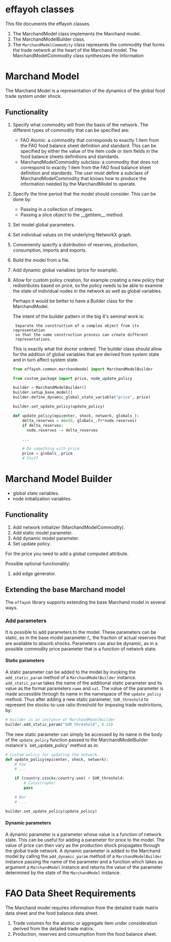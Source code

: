 # effayoh classes

This file documents the effayoh classes.

1. The MarchandModel class implements the Marchand model.
1. The MarchandModelBuilder class.
3. The `MarchandModelCommodity` class represents the commodity that forms the
   trade network at the heart of the Marchand model. The MarchandModelCommodity
   class synthesizes the information

# Marchand Model

The Marchand Model is a representation of the dynamics of the global food trade
system under shock.

## Functionality

1. Specify what commodity will from the basis of the network. The different
   types of commodity that can be specified are:

   - FAO Atomic: a commodity that corresponds to exactly 1 item from the FAO
     food balance sheet definition and standard. This can be specified by
     either the value of the item code or item fields in the food balance
     sheets definitions and standards.
   - MarchandModelCommodity subclass: a commodity that does not correspond to
     exactly 1 item from the FAO food balance sheet definition and standards.
     The user must define a subclass of MarchandModelCommodity that knows how
     to produce the information needed by the MarchandModel to operate.

2. Specify the time period that the model should consider. This can be done by:

   - Passing in a collection of integers.
   - Passing a slice object to the \_\_getitem\_\_ method.

3. Set model global parameters.
4. Set individual values on the underlying NetworkX graph.
5. Conveniently specify a distribution of reserves, production, consumption,
   imports and exports.
6. Build the model from a file.
7. Add dynamic global variables (price for example).
8. Allow for custom policy creation, for example creating a new policy that
   redistributes based on price, so the policy needs to be able to examine
   the state of individual nodes in the network as well as global variables.

   Perhaps it would be better to have a Builder class for the MarchandModel.

   The intent of the builder pattern in the big 4's seminal work is:

        Separate the construction of a complex object from its representation
        so that the same construction process can create different
        representations.

   This is exactly what the doctor ordered. The builder class should allow for
   the addition of global variables that are derived from system state and in
   turn affect system state.

   ```python
   from effayoh.common.marchandmodel import MarchandModelBuilder

   from custom_package import price, node_update_policy

   builder = MarchandModelBuilder()
   builder.setup_base_model()
   builder.define_dynamic_global_state_variable("price", price)

   builder.set_update_policy(update_policy)
   ```

   ```python
   def update_policy(epicenter, shock, network, globals_):
       delta_reserves = max(0, globals_.fr*node.reserves)
       if delta_reserves:
         node.reserves -= delta_reserves

       ...

       # Do something with price
       price = globals_.price
       # Stuff
   ```

# Marchand Model Builder

- global state variables.
- node initialization variables.

## Functionality

1. Add network initializer (MarchandModelCommodity).
2. Add static model parameter.
3. Add dynamic model parameter.
4. Set update policy.

For the price you need to add a global computed attribute.

Possible optional functionality:

1. add edge generator.

## Extending the base Marchand model

The `effayoh` library supports extending the base Marchand model in several
ways.

### Add parameters

It is possible to add parameters to the model. These parameters can be
static, as in the base model parameter 𝑓ᵣ, the fraction of actual reserves
that are available to absorb shocks. Parameters can also be dynamic, as in a
possible commodity price parameter that is a function of network state.

#### Static parameters

A static parameter can be added to the model by invoking the `add_static_param`
method of a `MarchandModelBuilder` instance. `add_static_param` takes the name
of the additional static parameter and its value as the formal parameters
`name` and `val`. The value of the parameter is made accessible through its
name in the namespace of the `update_policy` method. Thus after adding a new
static parameter, `SUR_threshold` to represent the stocks-to-use ratio
threshold for imposing trade restrictions, by:

```python
# builder is an instance of MarchandModelBuilder
builder.add_static_param("SUR_threshold", 0.15)
```

The new static parameter can simply be accessed by its name in the body of the
`update_policy` function passed to the MarchandModelBuilder instance's
`set_update_policy' method as in:

```python
# Custom policy for updating the network.
def update_policy(epicenter, shock, network):
    # Foo
    # ...

    if (country.stocks/country.use) < SUR_threshold:
        # Catastrophe!
        pass

    # Bar
    # ...

builder.set_update_policy(update_policy)
```

#### Dynamic parameters

A dynamic parameter is a parameter whose value is a function of network state.
This can be useful for adding a parameter for price to the model. The value of
price can then vary as the production shock propagates through the global trade
network. A dynamic parameter is added to the Marchand model by calling the
`add_dynamic_param` method of a `MarchandModelBuilder` instance passing the
name of the parameter and a function which takes as argument a `MarchandModel`
instance and returns the value of the parameter determined by the state of the
`MarchandModel` instance.

# FAO Data Sheet Requirements

The Marchand model requires information from the detailed trade matrix data
sheet and the food balance data sheet.

1. Trade volumes for the atomic or aggregate item under consideration derived
   from the detailed trade matrix.
2. Production, reserves and consumption from the food balance sheet.
